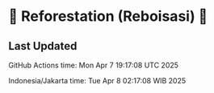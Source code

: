 
# 🌳 Reforestation (Reboisasi) 🌲

## Last Updated

GitHub Actions time: Mon Apr  7 19:17:08 UTC 2025

Indonesia/Jakarta time: Tue Apr  8 02:17:08 WIB 2025
